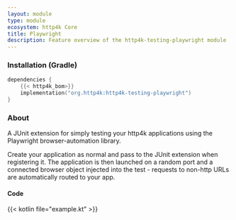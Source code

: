 ```yaml
---
layout: module
type: module
ecosystem: http4k Core
title: Playwright
description: Feature overview of the http4k-testing-playwright module
---
```



### Installation (Gradle)

```kotlin
dependencies {
    {{< http4k_bom>}}
    implementation("org.http4k:http4k-testing-playwright")
}
```

### About

A JUnit extension for simply testing your http4k applications using the Playwright browser-automation library.

Create your application as normal and pass to the JUnit extension when registering it. The application is then launched
on a random port and a connected browser object injected into the test - requests to non-http URLs are automatically
routed to your app.

#### Code

{{< kotlin file="example.kt" >}}

[http4k]: https://http4k.org
